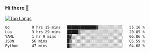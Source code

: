 ### Hi there 👋

<!--
**3Xpl0it3r/3Xpl0it3r** is a ✨ _special_ ✨ repository because its `README.md` (this file) appears on your GitHub profile.

Here are some ideas to get you started:

- 🔭 I’m currently working on ...
- 🌱 I’m currently learning ...
- 👯 I’m looking to collaborate on ...
- 🤔 I’m looking for help with ...
- 💬 Ask me about ...
- 📫 How to reach me: ...
- 😄 Pronouns: ...
- ⚡ Fun fact: ...
-->


[![Top Langs](https://github-readme-stats.vercel.app/api/top-langs/?username=3Xpl0it3r&layout=compact)](https://github.com/3Xpl0it3r/3Xpl0it3r)

<!--START_SECTION:waka-->

```txt
Go          9 hrs 15 mins   █████████████▓░░░░░░░░░░░   55.16 %
Lua         3 hrs 29 mins   █████▒░░░░░░░░░░░░░░░░░░░   20.85 %
YAML        1 hr 9 mins     █▓░░░░░░░░░░░░░░░░░░░░░░░   06.86 %
JSON        56 mins         █▒░░░░░░░░░░░░░░░░░░░░░░░   05.59 %
Python      47 mins         █▒░░░░░░░░░░░░░░░░░░░░░░░   04.68 %
```

<!--END_SECTION:waka-->
